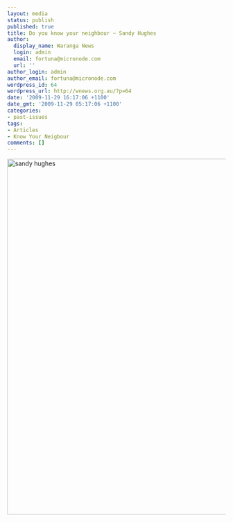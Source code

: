 ```yaml
---
layout: media
status: publish
published: true
title: Do you know your neighbour ~ Sandy Hughes
author:
  display_name: Waranga News
  login: admin
  email: fortuna@micronode.com
  url: ''
author_login: admin
author_email: fortuna@micronode.com
wordpress_id: 64
wordpress_url: http://wnews.org.au/?p=64
date: '2009-11-29 16:17:06 +1100'
date_gmt: '2009-11-29 05:17:06 +1100'
categories:
- past-issues
tags:
- Articles
- Know Your Neigbour
comments: []
---
```


<a href="{{ site.url }}/images/2009/11/snady-hughes.jpg"><img class="alignnone size-large wp-image-65" style="border: 0pt none;" title="sandy hughes" alt="sandy hughes" src="{{ site.url }}/images/2009/11/snady-hughes-703x1024.jpg" width="562" height="819" /></a>
